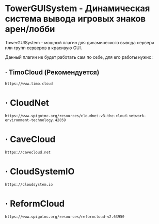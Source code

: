 # TowerGUISystem - Динамическая система вывода игровых знаков арен/лобби

TowerGUISystem - мощный плагин для динамического вывода сервера или групп серверов в красивую GUI.

Данный плагин не будет работать сам по себе, для его работы нужно:
 ## · TimoCloud (Рекомендуется)
    https://www.timo.cloud
 # · CloudNet
    https://www.spigotmc.org/resources/cloudnet-v3-the-cloud-network-environment-technology.42059
 # · CaveCloud
    https://cavecloud.net
 # · CloudSystemIO
    https://cloudsystem.io
 # · ReformCloud
    https://www.spigotmc.org/resources/reformcloud-v2.63950
